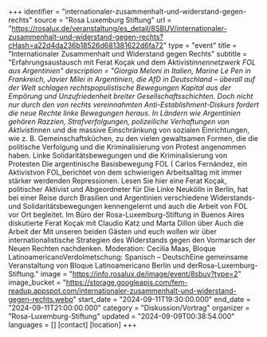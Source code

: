 +++
identifier = "internationaler-zusammenhalt-und-widerstand-gegen-rechts"
source = "Rosa Luxemburg Stiftung"
url = "https://rosalux.de/veranstaltung/es_detail/8SBUV/internationaler-zusammenhalt-und-widerstand-gegen-rechts?cHash=a22d4da236b18526d681381622d6fa72"
type = "event"
title = "Internationaler Zusammenhalt und Widerstand gegen Rechts"
subtitle = "Erfahrungsaustausch mit Ferat Koçak und dem Aktivist*innennetzwerk FOL aus Argentinien"
description = "Giorgia Meloni in Italien, Marine Le Pen in Frankreich, Javier Milei in Argentinien, die AfD in Deutschland – überall auf der Welt schlagen rechtspopulistische Bewegungen Kapital aus der Empörung und Unzufriedenheit breiter Gesellschaftsschichten.
Doch nicht nur durch den von rechts vereinnahmten Anti-Establishment-Diskurs fordert die neue Rechte linke Bewegungen heraus. In Ländern wie Argentinien gehören Razzien, Strafverfolgungen, polizeiliche Verhaftungen von Aktivist*innen und die massive Einschränkung von sozialen Einrichtungen, wie z. B. Gemeinschaftsküchen, zu den vielen gewaltsamen Formen, die die politische Verfolgung und die Kriminalisierung von Protest angenommen haben. 
Linke Solidaritätsbewegungen und die Kriminalisierung von Protesten
Die argentinische Basisbewegung FOL (
Carlos Fernández, ein Aktivistvon FOL,berichtet von dem schwierigen Arbeitsalltag mit immer stärker werdenden Repressionen. 
Lesen Sie hier eine 
Ferat Koçak, politischer Aktivist und Abgeordneter für Die Linke Neukölln in Berlin, hat bei einer Reise durch Brasilien und Argentinien verschiedene Widerstands- und Solidaritätsbewegungen kennengelernt und auch die Arbeit von FOL vor Ort begleitet. 
Im Büro der Rosa-Luxemburg-Stiftung in Buenos Aires diskutierte Ferat Koçak mit Claudio Katz und Marta Dillon über 
Auch die Arbeit der 
Mit unseren beiden Gästen und euch wollen wir über internationalistische Strategien des Widerstands gegen den Vormarsch der Neuen Rechten nachdenken. 
Moderation: Cecilia Maas, Bloque LatinoamericanoVerdolmetschung: Spanisch – DeutschEine gemeinsame Veranstaltung von Bloque Latinoamericano Berlín und derRosa-Luxemburg-Stiftung."
image = "https://info.rosalux.de/image/event/8sbuv?type=2"
image_bucket = "https://storage.googleapis.com/fem-readup.appspot.com/internationaler-zusammenhalt-und-widerstand-gegen-rechts.webp"
start_date = "2024-09-11T19:30:00.000"
end_date = "2024-09-11T21:00:00.000"
category = "Diskussion/Vortrag"
organizer = "Rosa-Luxemburg-Stiftung"
updated = "2024-09-09T00:38:54.000"
languages = []
[contact]
[location]
+++